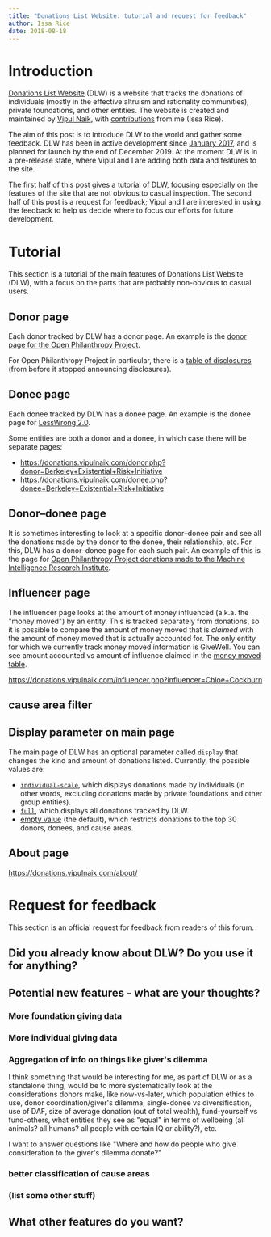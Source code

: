 ```yaml
---
title: "Donations List Website: tutorial and request for feedback"
author: Issa Rice
date: 2018-08-18
---
```


# Introduction

[Donations List Website](https://donations.vipulnaik.com/) (DLW) is a website that tracks
the donations of individuals (mostly in the effective altruism and rationality communities),
private foundations, and other entities.
The website is created and maintained by [Vipul Naik](http://effective-altruism.com/user/vipulnaik/),
with [contributions](https://contractwork.vipulnaik.com/venue.php?venue=Donations+list+website)
from me (Issa Rice).

The aim of this post is to introduce DLW to the world and gather some feedback.
DLW has been in active development since [January 2017](https://github.com/vipulnaik/donations/commit/34ab85f9336c48231f0ec0258f7556df953fdb81),
and is planned for launch by the end of December 2019.
At the moment DLW is in a pre-release state, where Vipul and I are adding
both data and features to the site.

The first half of this post gives a tutorial of DLW, focusing especially on
the features of the site that are not obvious to casual inspection.
The second half of this post is a request for feedback;
Vipul and I are interested in using the feedback to help us decide where to
focus our efforts for future development.

# Tutorial

This section is a tutorial of the main features of Donations List Website
(DLW), with a focus on the parts that are probably non-obvious to casual users.

## Donor page

Each donor tracked by DLW has a donor page.
An example is the [donor page for the Open Philanthropy
Project](https://donations.vipulnaik.com/donor.php?donor=Open+Philanthropy+Project).

For Open Philanthropy Project in particular, there is a [table of disclosures](https://donations.vipulnaik.com/donor.php?donor=Open+Philanthropy+Project#donorDonationAmountsByDisclosuresAndYear) (from before it stopped announcing disclosures).

## Donee page

Each donee tracked by DLW has a donee page.
An example is the donee page for
[LessWrong 2.0](https://donations.vipulnaik.com/donee.php?donee=LessWrong+2.0).

Some entities are both a donor and a donee, in which case there will be separate pages:

* https://donations.vipulnaik.com/donor.php?donor=Berkeley+Existential+Risk+Initiative
* https://donations.vipulnaik.com/donee.php?donee=Berkeley+Existential+Risk+Initiative

## Donor–donee page

It is sometimes interesting to look at a specific donor–donee pair and see all the donations made by the donor to the donee, their relationship, etc.
For this, DLW has a donor–donee page for each such pair.
An example of this is the page for
[Open Philanthropy Project donations made to the Machine Intelligence Research Institute](https://donations.vipulnaik.com/donorDonee.php?donor=Open+Philanthropy+Project&donee=Machine+Intelligence+Research+Institute).

## Influencer page

The influencer page looks at the amount of money influenced (a.k.a. the "money moved") by an entity.
This is tracked separately from donations, so it is possible to compare the
amount of money moved that is *claimed* with the amount of money moved that is
actually accounted for.
The only entity for which we currently track money moved information is GiveWell.
You can see amount accounted vs amount of influence claimed in the [money moved table](https://donations.vipulnaik.com/influencer.php?influencer=GiveWell#influencerMoneyMovedList).

https://donations.vipulnaik.com/influencer.php?influencer=Chloe+Cockburn

## cause area filter
## Display parameter on main page

The main page of DLW has an optional parameter called `display` that changes
the kind and amount of donations listed.
Currently, the possible values are:

* [`individual-scale`](https://donations.vipulnaik.com/?display=individual-scale),
  which displays donations made by individuals (in other words, excluding
  donations made by private foundations and other group entities).
* [`full`](https://donations.vipulnaik.com/?display=full),
  which displays all donations tracked by DLW.
* [empty value](https://donations.vipulnaik.com/) (the default), which restricts
  donations to the top 30 donors, donees, and cause areas.

## About page

https://donations.vipulnaik.com/about/

# Request for feedback

This section is an official request for feedback from readers of this forum.

## Did you already know about DLW? Do you use it for anything?
## Potential new features - what are your thoughts?
### More foundation giving data
### More individual giving data
### Aggregation of info on things like giver's dilemma

I think something that would be interesting for me, as part of DLW or as a
standalone thing, would be to more systematically look at the considerations
donors make, like now-vs-later, which population ethics to use, donor
coordination/giver's dilemma, single-donee vs diversification, use of DAF, size
of average donation (out of total wealth), fund-yourself vs fund-others, what
entities they see as "equal" in terms of wellbeing (all animals? all humans?
all people with certain IQ or ability?), etc.

I want to answer questions like "Where and how do people who give consideration
to the giver's dilemma donate?"

### better classification of cause areas
### (list some other stuff)
## What other features do you want?
